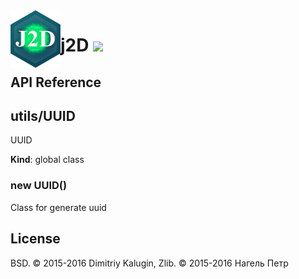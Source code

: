 <img src="https://github.com/fsggs/j2d/blob/0.2.0-dev/src/img/logo.png?raw=true" align="left" width="80"/>
<h1 align="left">j2D <a href="https://www.versioneye.com/user/projects/56afa5f63d82b9003761dfc8">
    <img src="https://www.versioneye.com/user/projects/56afa5f63d82b9003761dfc8/badge.svg?style=flat"/></a></h1>


## API Reference

<a name="utils/UUID"></a>

## utils/UUID
UUID

**Kind**: global class  
<a name="new_utils/UUID_new"></a>

### new UUID()
Class for generate uuid


## License

BSD. © 2015-2016 Dimitriy Kalugin, Zlib. © 2015-2016 Нагель Петр

